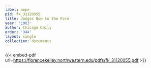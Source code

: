 ```yaml
---
label: nope
pid: fk_31120055
title: Judges Now to the Fore
year: '1903'
author: Chicago Daily
order: '344'
layout: single
collection: documents
---
```



{{< embed-pdf url=https://florencekelley.northwestern.edu/pdfs/fk_31120055.pdf >}}